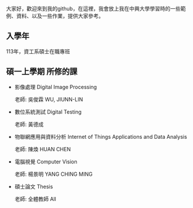 大家好，歡迎來到我的github，在這裡，我會放上我在中興大學學習時的一些範例、資料、以及一些作業，提供大家參考。
## 入學年
113年，資工系碩士在職專班

## 碩一上學期 所修的課
- 影像處理 Digital Image Processing
  
  老師: 吳俊霖 WU, JIUNN-LIN

- 數位系統測試 Digital Testing

  老師: 黃德成

- 物聯網應用與資料分析 Internet of Things Applications and Data Analysis

  老師: 陳煥 HUAN CHEN

- 電腦視覺 Computer Vision

  老師: 楊景明 YANG CHING MING

- 碩士論文 Thesis

  老師: 全體教師 All

